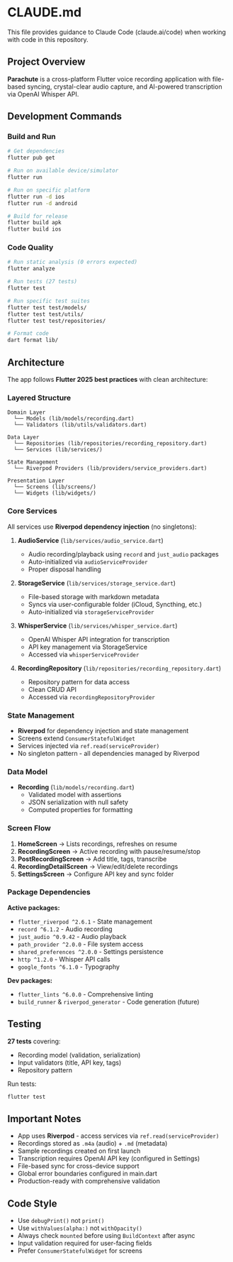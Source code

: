 # CLAUDE.md

This file provides guidance to Claude Code (claude.ai/code) when working with code in this repository.

## Project Overview

**Parachute** is a cross-platform Flutter voice recording application with file-based syncing, crystal-clear audio capture, and AI-powered transcription via OpenAI Whisper API.

## Development Commands

### Build and Run

```bash
# Get dependencies
flutter pub get

# Run on available device/simulator
flutter run

# Run on specific platform
flutter run -d ios
flutter run -d android

# Build for release
flutter build apk
flutter build ios
```

### Code Quality

```bash
# Run static analysis (0 errors expected)
flutter analyze

# Run tests (27 tests)
flutter test

# Run specific test suites
flutter test test/models/
flutter test test/utils/
flutter test test/repositories/

# Format code
dart format lib/
```

## Architecture

The app follows **Flutter 2025 best practices** with clean architecture:

### Layered Structure

```
Domain Layer
  └── Models (lib/models/recording.dart)
  └── Validators (lib/utils/validators.dart)

Data Layer
  └── Repositories (lib/repositories/recording_repository.dart)
  └── Services (lib/services/)

State Management
  └── Riverpod Providers (lib/providers/service_providers.dart)

Presentation Layer
  └── Screens (lib/screens/)
  └── Widgets (lib/widgets/)
```

### Core Services

All services use **Riverpod dependency injection** (no singletons):

1. **AudioService** (`lib/services/audio_service.dart`)
   - Audio recording/playback using `record` and `just_audio` packages
   - Auto-initialized via `audioServiceProvider`
   - Proper disposal handling

2. **StorageService** (`lib/services/storage_service.dart`)
   - File-based storage with markdown metadata
   - Syncs via user-configurable folder (iCloud, Syncthing, etc.)
   - Auto-initialized via `storageServiceProvider`

3. **WhisperService** (`lib/services/whisper_service.dart`)
   - OpenAI Whisper API integration for transcription
   - API key management via StorageService
   - Accessed via `whisperServiceProvider`

4. **RecordingRepository** (`lib/repositories/recording_repository.dart`)
   - Repository pattern for data access
   - Clean CRUD API
   - Accessed via `recordingRepositoryProvider`

### State Management

- **Riverpod** for dependency injection and state management
- Screens extend `ConsumerStatefulWidget`
- Services injected via `ref.read(serviceProvider)`
- No singleton pattern - all dependencies managed by Riverpod

### Data Model

- **Recording** (`lib/models/recording.dart`)
  - Validated model with assertions
  - JSON serialization with null safety
  - Computed properties for formatting

### Screen Flow

1. **HomeScreen** → Lists recordings, refreshes on resume
2. **RecordingScreen** → Active recording with pause/resume/stop
3. **PostRecordingScreen** → Add title, tags, transcribe
4. **RecordingDetailScreen** → View/edit/delete recordings
5. **SettingsScreen** → Configure API key and sync folder

### Package Dependencies

**Active packages:**

- `flutter_riverpod ^2.6.1` - State management
- `record ^6.1.2` - Audio recording
- `just_audio ^0.9.42` - Audio playback
- `path_provider ^2.0.0` - File system access
- `shared_preferences ^2.0.0` - Settings persistence
- `http ^1.2.0` - Whisper API calls
- `google_fonts ^6.1.0` - Typography

**Dev packages:**

- `flutter_lints ^6.0.0` - Comprehensive linting
- `build_runner` & `riverpod_generator` - Code generation (future)

## Testing

**27 tests** covering:

- Recording model (validation, serialization)
- Input validators (title, API key, tags)
- Repository pattern

Run tests:

```bash
flutter test
```

## Important Notes

- App uses **Riverpod** - access services via `ref.read(serviceProvider)`
- Recordings stored as `.m4a` (audio) + `.md` (metadata)
- Sample recordings created on first launch
- Transcription requires OpenAI API key (configured in Settings)
- File-based sync for cross-device support
- Global error boundaries configured in main.dart
- Production-ready with comprehensive validation

## Code Style

- Use `debugPrint()` not `print()`
- Use `withValues(alpha:)` not `withOpacity()`
- Always check `mounted` before using `BuildContext` after async
- Input validation required for user-facing fields
- Prefer `ConsumerStatefulWidget` for screens
